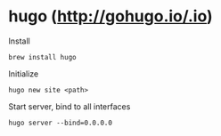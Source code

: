 # hugo  (http://gohugo.io/.io)

Install

    brew install hugo

Initialize

    hugo new site <path>

Start server, bind to all interfaces

    hugo server --bind=0.0.0.0
